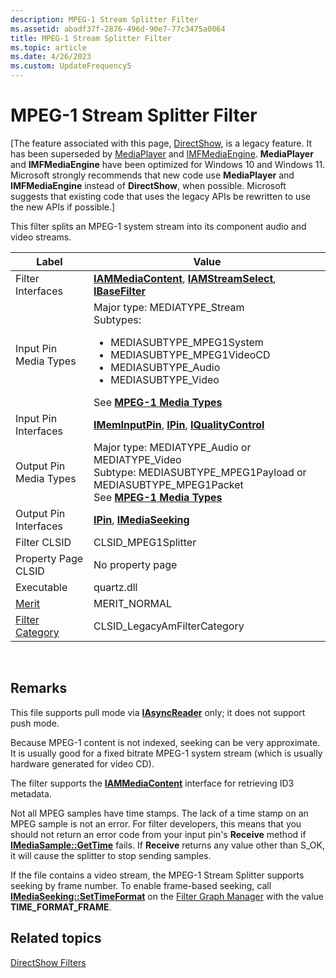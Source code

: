 ```yaml
---
description: MPEG-1 Stream Splitter Filter
ms.assetid: abadf37f-2876-496d-90e7-77c3475a0064
title: MPEG-1 Stream Splitter Filter
ms.topic: article
ms.date: 4/26/2023
ms.custom: UpdateFrequency5
---
```


# MPEG-1 Stream Splitter Filter

\[The feature associated with this page, [DirectShow](/windows/win32/directshow/directshow), is a legacy feature. It has been superseded by [MediaPlayer](/uwp/api/Windows.Media.Playback.MediaPlayer) and [IMFMediaEngine](/windows/win32/api/mfmediaengine/nn-mfmediaengine-imfmediaengine). **MediaPlayer** and **IMFMediaEngine** have been optimized for Windows 10 and Windows 11. Microsoft strongly recommends that new code use **MediaPlayer** and **IMFMediaEngine** instead of **DirectShow**, when possible. Microsoft suggests that existing code that uses the legacy APIs be rewritten to use the new APIs if possible.\]

This filter splits an MPEG-1 system stream into its component audio and video streams.




| Label | Value |
|--------|-------|
| Filter Interfaces | <a href="/previous-versions/windows/desktop/api/Qnetwork/nn-qnetwork-iammediacontent"><strong>IAMMediaContent</strong></a>, <a href="/windows/desktop/api/Strmif/nn-strmif-iamstreamselect"><strong>IAMStreamSelect</strong></a>, <a href="/windows/desktop/api/Strmif/nn-strmif-ibasefilter"><strong>IBaseFilter</strong></a> | 
| Input Pin Media Types | Major type: MEDIATYPE_Stream<br /> Subtypes:<br /><ul><li>MEDIASUBTYPE_MPEG1System</li><li>MEDIASUBTYPE_MPEG1VideoCD</li><li>MEDIASUBTYPE_Audio</li><li>MEDIASUBTYPE_Video</li></ul>See <a href="mpeg-1-media-types.md"><strong>MPEG-1 Media Types</strong></a><br /> | 
| Input Pin Interfaces | <a href="/windows/desktop/api/Strmif/nn-strmif-imeminputpin"><strong>IMemInputPin</strong></a>, <a href="/windows/desktop/api/Strmif/nn-strmif-ipin"><strong>IPin</strong></a>, <a href="/windows/desktop/api/Strmif/nn-strmif-iqualitycontrol"><strong>IQualityControl</strong></a> | 
| Output Pin Media Types | Major type: MEDIATYPE_Audio or MEDIATYPE_Video<br /> Subtype: MEDIASUBTYPE_MPEG1Payload or MEDIASUBTYPE_MPEG1Packet<br /> See <a href="mpeg-1-media-types.md"><strong>MPEG-1 Media Types</strong></a><br /> | 
| Output Pin Interfaces | <a href="/windows/desktop/api/Strmif/nn-strmif-ipin"><strong>IPin</strong></a>, <a href="/windows/desktop/api/Strmif/nn-strmif-imediaseeking"><strong>IMediaSeeking</strong></a> | 
| Filter CLSID | CLSID_MPEG1Splitter | 
| Property Page CLSID | No property page | 
| Executable | quartz.dll | 
| <a href="merit.md">Merit</a> | MERIT_NORMAL | 
| <a href="filter-categories.md">Filter Category</a> | CLSID_LegacyAmFilterCategory | 




 

## Remarks

This file supports pull mode via [**IAsyncReader**](/windows/desktop/api/Strmif/nn-strmif-iasyncreader) only; it does not support push mode.

Because MPEG-1 content is not indexed, seeking can be very approximate. It is usually good for a fixed bitrate MPEG-1 system stream (which is usually hardware generated for video CD).

The filter supports the [**IAMMediaContent**](/previous-versions/windows/desktop/api/Qnetwork/nn-qnetwork-iammediacontent) interface for retrieving ID3 metadata.

Not all MPEG samples have time stamps. The lack of a time stamp on an MPEG sample is not an error. For filter developers, this means that you should not return an error code from your input pin's **Receive** method if [**IMediaSample::GetTime**](/windows/desktop/api/Strmif/nf-strmif-imediasample-gettime) fails. If **Receive** returns any value other than S\_OK, it will cause the splitter to stop sending samples.

If the file contains a video stream, the MPEG-1 Stream Splitter supports seeking by frame number. To enable frame-based seeking, call [**IMediaSeeking::SetTimeFormat**](/windows/desktop/api/Strmif/nf-strmif-imediaseeking-settimeformat) on the [Filter Graph Manager](filter-graph-manager.md) with the value **TIME\_FORMAT\_FRAME**.

## Related topics

<dl> <dt>

[DirectShow Filters](directshow-filters.md)
</dt> </dl>

 

 




